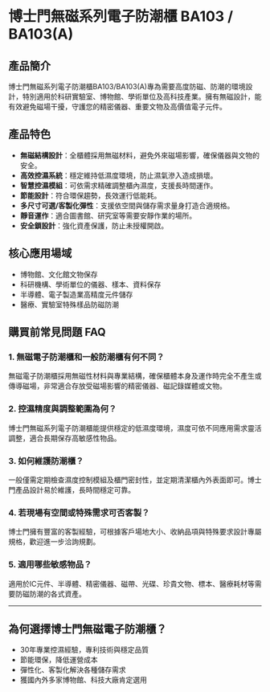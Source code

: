 # 博士門無磁系列電子防潮櫃 BA103 / BA103(A)

## 產品簡介
博士門無磁系列電子防潮櫃BA103/BA103(A)專為需要高度防磁、防潮的環境設計，特別適用於科研實驗室、博物館、學術單位及高科技產業。擁有無磁設計，能有效避免磁場干擾，守護您的精密儀器、重要文物及高價值電子元件。

## 產品特色
- **無磁結構設計**：全櫃體採用無磁材料，避免外來磁場影響，確保儀器與文物的安全。
- **高效控濕系統**：穩定維持低濕度環境，防止濕氣滲入造成損壞。
- **智慧控濕模組**：可依需求精確調整櫃內濕度，支援長時間運作。
- **節能設計**：符合環保趨勢，長效運行低能耗。
- **多尺寸可選/客製化彈性**：支援依空間與儲存需求量身打造合適規格。
- **靜音運作**：適合圖書館、研究室等需要安靜作業的場所。
- **安全鎖設計**：強化資產保護，防止未授權開啟。

## 核心應用場域
- 博物館、文化館文物保存
- 科研機構、學術單位的儀器、樣本、資料保存
- 半導體、電子製造業高精度元件儲存
- 醫療、實驗室特殊樣品防磁防潮

## 購買前常見問題 FAQ

### 1. 無磁電子防潮櫃和一般防潮櫃有何不同？
無磁電子防潮櫃採用無磁性材料與專業結構，確保櫃體本身及運作時完全不產生或傳導磁場，非常適合存放受磁場影響的精密儀器、磁記錄媒體或文物。

### 2. 控濕精度與調整範圍為何？
博士門無磁系列電子防潮櫃能提供穩定的低濕度環境，濕度可依不同應用需求靈活調整，適合長期保存高敏感性物品。

### 3. 如何維護防潮櫃？
一般僅需定期檢查濕度控制模組及櫃門密封性，並定期清潔櫃內外表面即可。博士門產品設計易於維護，長時間穩定可靠。

### 4. 若現場有空間或特殊需求可否客製？
博士門擁有豐富的客製經驗，可根據客戶場地大小、收納品項與特殊要求設計專屬規格，歡迎進一步洽詢規劃。

### 5. 適用哪些敏感物品？
適用於IC元件、半導體、精密儀器、磁帶、光碟、珍貴文物、標本、醫療耗材等需要防磁防潮的各式資產。

---

## 為何選擇博士門無磁電子防潮櫃？

- 30年專業控濕經驗，專利技術與穩定品質
- 節能環保，降低運營成本
- 彈性化、客製化解決各種儲存需求
- 獲國內外多家博物館、科技大廠肯定選用